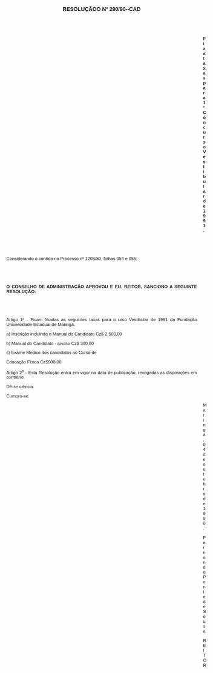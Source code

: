 <BODY>

<B><FONT FACE="Arial"><P ALIGN="CENTER">RESOLU&Ccedil;&Atilde;OO Nº 290/90--CAD</P>
</B><SUP><P ALIGN="JUSTIFY"></P>
<P ALIGN="JUSTIFY">&nbsp;</P>
<P ALIGN="JUSTIFY">&nbsp;</P><DIR>
<DIR>
<DIR>
<DIR>
<DIR>
<DIR>
<DIR>
<DIR>
<DIR>
<DIR>
<DIR>
<DIR>
<DIR>

</SUP><B><P ALIGN="JUSTIFY">Fixa taxas para 1° Concurso Vestibular de 1991.</P>
<P ALIGN="JUSTIFY"></P>
<P ALIGN="JUSTIFY">&nbsp;</P>
<P ALIGN="JUSTIFY">&nbsp;</P></DIR>
</DIR>
</DIR>
</DIR>
</DIR>
</DIR>
</DIR>
</DIR>
</DIR>
</DIR>
</DIR>
</DIR>
</DIR>

</B><P ALIGN="JUSTIFY">Considerando o contido no Processo nº 1208/80, folhas 054 e 055;</P>
<P ALIGN="JUSTIFY"></P>
<P ALIGN="JUSTIFY">&nbsp;</P>
<P ALIGN="JUSTIFY">&nbsp;</P>
<B><P ALIGN="JUSTIFY">O CONSELHO DE ADMINISTRA&Ccedil;&Atilde;O APROVOU E EU, REITOR, SANCIONO A SEGUINTE RESOLU&Ccedil;&Atilde;O:</P>
</B><P ALIGN="JUSTIFY"></P>
<P ALIGN="JUSTIFY">&nbsp;</P>
<P ALIGN="JUSTIFY">&nbsp;</P>
<P ALIGN="JUSTIFY">Artigo 1º - Ficam fixadas as seguintes taxas para o urso Vestibular de 1991 da Funda&ccedil;&atilde;o Universidade Estadual de Maring&aacute;, </P>
<P ALIGN="JUSTIFY">a) Inscri&ccedil;&atilde;o incluindo o Manual do Candidato &#9;Cz$ 2.500,00</P>
<P ALIGN="JUSTIFY">b) Manual do Candidato - avulso&#9;&#9;Cz$ 300,00 </P>
<P ALIGN="JUSTIFY">c) Exame Medico dos candidatos ao Curso de </P>
<P ALIGN="JUSTIFY">Educa&ccedil;&atilde;o F&iacute;sica &#9;&#9;Cz$500,00</P>
<P ALIGN="JUSTIFY">Artigo 2<SUP>o</SUP> - Esta Resolu&ccedil;&atilde;o entra em vigor na data de publica&ccedil;&atilde;o, revogadas as disposi&ccedil;&otilde;es em contr&aacute;rio.</P>
<P ALIGN="JUSTIFY">D&ecirc;-se ci&ecirc;ncia.</P>
<P ALIGN="JUSTIFY">Cumpra-se.</P><DIR>
<DIR>
<DIR>
<DIR>
<DIR>
<DIR>
<DIR>
<DIR>
<DIR>
<DIR>
<DIR>
<DIR>
<DIR>

<P ALIGN="JUSTIFY">Maring&aacute;, 04 de outubro de 1990.</P>
<P ALIGN="JUSTIFY"></P>
<P ALIGN="JUSTIFY">Fernando Ponte de Sousa</P>
<P ALIGN="JUSTIFY">REITOR</P></DIR>
</DIR>
</DIR>
</DIR>
</DIR>
</DIR>
</DIR>
</DIR>
</DIR>
</DIR>
</DIR>
</DIR>
</DIR>
</FONT></BODY>

